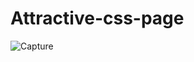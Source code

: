 # Attractive-css-page
![Capture](https://github.com/taimurwaheed/Attractive-css-page/assets/115779657/3aa23a10-61c7-4863-9fd6-20a5538e0fc6)
